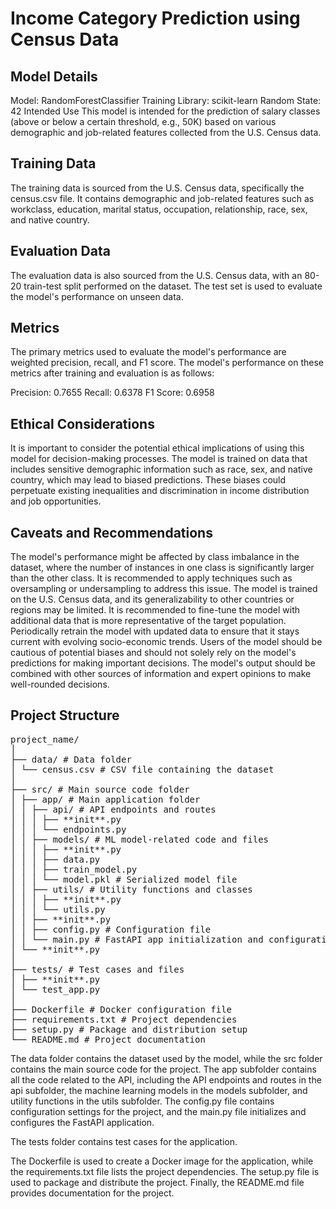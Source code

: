 # Income Category Prediction using Census Data

## Model Details

Model: RandomForestClassifier Training Library: scikit-learn Random State: 42 Intended Use This model is intended for the prediction of salary classes (above or below a certain threshold, e.g., 50K) based on various demographic and job-related features collected from the U.S. Census data.

## Training Data

The training data is sourced from the U.S. Census data, specifically the census.csv file. It contains demographic and job-related features such as workclass, education, marital status, occupation, relationship, race, sex, and native country.

## Evaluation Data

The evaluation data is also sourced from the U.S. Census data, with an 80-20 train-test split performed on the dataset. The test set is used to evaluate the model's performance on unseen data.

## Metrics

The primary metrics used to evaluate the model's performance are weighted precision, recall, and F1 score. The model's performance on these metrics after training and evaluation is as follows:

Precision: 0.7655 Recall: 0.6378 F1 Score: 0.6958

## Ethical Considerations

It is important to consider the potential ethical implications of using this model for decision-making processes. The model is trained on data that includes sensitive demographic information such as race, sex, and native country, which may lead to biased predictions. These biases could perpetuate existing inequalities and discrimination in income distribution and job opportunities.

## Caveats and Recommendations

The model's performance might be affected by class imbalance in the dataset, where the number of instances in one class is significantly larger than the other class. It is recommended to apply techniques such as oversampling or undersampling to address this issue. The model is trained on the U.S. Census data, and its generalizability to other countries or regions may be limited. It is recommended to fine-tune the model with additional data that is more representative of the target population. Periodically retrain the model with updated data to ensure that it stays current with evolving socio-economic trends. Users of the model should be cautious of potential biases and should not solely rely on the model's predictions for making important decisions. The model's output should be combined with other sources of information and expert opinions to make well-rounded decisions.

## Project Structure

<pre>
project_name/
│
├── data/ # Data folder
│ └── census.csv # CSV file containing the dataset
│
├── src/ # Main source code folder
│ ├── app/ # Main application folder
│ │ ├── api/ # API endpoints and routes
│ │ │ ├── **init**.py
│ │ │ └── endpoints.py
│ │ ├── models/ # ML model-related code and files
│ │ │ ├── **init**.py
│ │ │ ├── data.py
│ │ │ ├── train_model.py
│ │ │ └── model.pkl # Serialized model file
│ │ ├── utils/ # Utility functions and classes
│ │ │ ├── **init**.py
│ │ │ └── utils.py
│ │ ├── **init**.py
│ │ ├── config.py # Configuration file
│ │ └── main.py # FastAPI app initialization and configuration
│ └── **init**.py
│
├── tests/ # Test cases and files
│ ├── **init**.py
│ └── test_app.py
│
├── Dockerfile # Docker configuration file
├── requirements.txt # Project dependencies
├── setup.py # Package and distribution setup
└── README.md # Project documentation
</pre>

The data folder contains the dataset used by the model, while the src folder contains the main source code for the project. The app subfolder contains all the code related to the API, including the API endpoints and routes in the api subfolder, the machine learning models in the models subfolder, and utility functions in the utils subfolder. The config.py file contains configuration settings for the project, and the main.py file initializes and configures the FastAPI application.

The tests folder contains test cases for the application.

The Dockerfile is used to create a Docker image for the application, while the requirements.txt file lists the project dependencies. The setup.py file is used to package and distribute the project. Finally, the README.md file provides documentation for the project.
